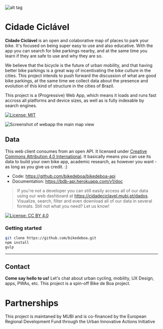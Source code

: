 ![alt tag](https://www.bikedeboa.com.br/favicons/icon-192x192.png)

# Cidade Ciclável


**Cidade Ciclável** is an open and colaborative map of places to park your bike. It's focused on being super easy to use and also educative. With the app you can search for bike parkings nearby, and at the same time you learn if they are safe to use and why they are so.

We believe that the bicycle is the future of urban mobility, and that having better bike parkings is a great way of incentivating the bike culture in the cities. This project intends to push forward the discussion of what are good bike parkings, at the same time we collect data about the presence and evolution of this kind of structure in the cities of Brazil.

This project is a (Progressive) Web App, which means it loads and runs fast accross all platforms and device sizes, as well as is fully indexable by search engines.

[![License: MIT](https://img.shields.io/badge/License-MIT-yellow.svg)](https://opensource.org/licenses/MIT)

![Screenshot of webapp the main map view](https://i.imgur.com/HxsYdu6.png)

## Data

This web client consumes from an open API. It licensed under [Creative Commons Attribution 4.0 International](https://creativecommons.org/licenses/by/4.0/). It basically means you can use its data to build your own bike app, academic research, as however you want - as long as you give us credit. :)
* Code: https://github.com/bikedeboa/bikedeboa-api
* Documentation: https://bdb-api.herokuapp.com/v1/doc

> If you're not a developer you can still easily access all of our data using our web dashboard at https://cidadeciclavel.mubi.pt/dados. Visualize, search, filter and even download all of our data in several formats. Still not what you need? Let us know!

[![License: CC BY 4.0](https://licensebuttons.net/l/by/4.0/80x15.png)](http://creativecommons.org/licenses/by/4.0/)


### Getting started

```bash
git clone https://github.com/bikedeboa.git
npm install
gulp 
```

* * *

## Contact

**Come say hello to us!** Let's chat about urban cycling, mobility, UX Design, apps, PWAs, etc.
This project is a spin-off Bike de Boa project. 


# Partnerships

This project is maintaned by MUBI and is co-financed by the European Regional Development Fund through the Urban Innovative Actions Initiative